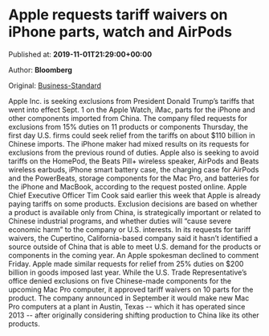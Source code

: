 
# Apple requests tariff waivers on iPhone parts, watch and AirPods

Published at: **2019-11-01T21:29:00+00:00**

Author: **Bloomberg**

Original: [Business-Standard](https://www.business-standard.com/article/international/apple-requests-tariff-waivers-on-iphone-parts-watch-and-airpods-119110200087_1.html)

Apple Inc. is seeking exclusions from President Donald Trump’s tariffs that went into effect Sept. 1 on the Apple Watch, iMac, parts for the iPhone and other components imported from China.
The company filed requests for exclusions from 15% duties on 11 products or components Thursday, the first day U.S. firms could seek relief from the tariffs on about $110 billion in Chinese imports. The iPhone maker had mixed results on its requests for exclusions from the previous round of duties.
Apple also is seeking to avoid tariffs on the HomePod, the Beats Pill+ wireless speaker, AirPods and Beats wireless earbuds, iPhone smart battery case, the charging case for AirPods and the PowerBeats, storage components for the Mac Pro, and batteries for the iPhone and MacBook, according to the request posted online.
Apple Chief Executive Officer Tim Cook said earlier this week that Apple is already paying tariffs on some products.
Exclusion decisions are based on whether a product is available only from China, is strategically important or related to Chinese industrial programs, and whether duties will “cause severe economic harm” to the company or U.S. interests.
In its requests for tariff waivers, the Cupertino, California-based company said it hasn’t identified a source outside of China that is able to meet U.S. demand for the products or components in the coming year. An Apple spokesman declined to comment Friday.
Apple made similar requests for relief from 25% duties on $200 billion in goods imposed last year. While the U.S. Trade Representative’s office denied exclusions on five Chinese-made components for the upcoming Mac Pro computer, it approved tariff waivers on 10 parts for the product.
The company announced in September it would make new Mac Pro computers at a plant in Austin, Texas -- which it has operated since 2013 -- after originally considering shifting production to China like its other products.
